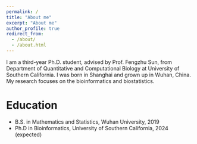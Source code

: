 ```yaml
---
permalink: /
title: "About me"
excerpt: "About me"
author_profile: true
redirect_from: 
  - /about/
  - /about.html
---
```


I am a third-year Ph.D. student, advised by Prof. Fengzhu Sun, from Department of Quantitative 
and Computational Biology at University of Southern California. 
I was born in Shanghai and grown up in Wuhan, China. 
My research focuses on the bioinformatics and biostatistics.



Education
======
* B.S. in Mathematics and Statistics, Wuhan University, 2019
* Ph.D in Bioinformatics, University of Southern California, 2024 (expected)


